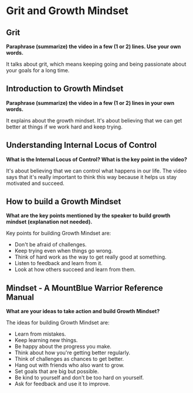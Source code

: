 # Grit and Growth Mindset

## Grit

**Paraphrase (summarize) the video in a few (1 or 2) lines. Use your own words.**

It talks about grit, which means keeping going and being passionate about your goals for a long time.

## Introduction to Growth Mindset

**Paraphrase (summarize) the video in a few (1 or 2) lines in your own words.**

It explains about the growth mindset.
It's about believing that we can get better at things if we work hard and keep trying.

## Understanding Internal Locus of Control

**What is the Internal Locus of Control? What is the key point in the video?**

It's about believing that we can control what happens in our life. The video says that it's really important to think this way because it helps us stay motivated and succeed.

## How to build a Growth Mindset

**What are the key points mentioned by the speaker to build growth mindset (explanation not needed).**

Key points for building Growth Mindset are:

-   Don't be afraid of challenges.
-   Keep trying even when things go wrong.
-   Think of hard work as the way to get really good at something.
-   Listen to feedback and learn from it.
-   Look at how others succeed and learn from them.

## Mindset - A MountBlue Warrior Reference Manual

**What are your ideas to take action and build Growth Mindset?**

The ideas for building Growth Mindset are:

-   Learn from mistakes.
-   Keep learning new things.
-   Be happy about the progress you make.
-   Think about how you're getting better regularly.
-   Think of challenges as chances to get better.
-   Hang out with friends who also want to grow.
-   Set goals that are big but possible.
-   Be kind to yourself and don't be too hard on yourself.
-   Ask for feedback and use it to improve.
